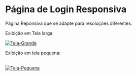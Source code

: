 # Página de Login Responsiva

Página Reponsiva que se adapte para resoluções diferentes.

Exibição em Tela larga:

<a href="https://ibb.co/kgN1m4R"><img src="https://i.ibb.co/HD5dhtW/Tela-Grande.png" alt="Tela-Grande" border="0"></a>

Exibição em tela pequena:

</br>
<a href="https://ibb.co/BsfXW2q"><img src="https://i.ibb.co/ggr5qZz/Tela-Pequena.png" alt="Tela-Pequena" border="0"></a>